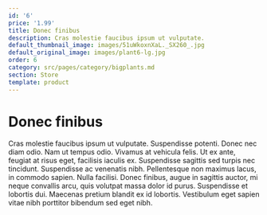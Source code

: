 ```yaml
---
id: '6'
price: '1.99'
title: Donec finibus
description: Cras molestie faucibus ipsum ut vulputate.
default_thumbnail_image: images/51uWkoxnXaL._SX260_.jpg
default_original_image: images/plant6-lg.jpg
order: 6
category: src/pages/category/bigplants.md
section: Store
template: product
---
```


# Donec finibus

Cras molestie faucibus ipsum ut vulputate. Suspendisse potenti. Donec nec diam odio. Nam ut tempus odio. Vivamus at vehicula felis. Ut ex ante, feugiat at risus eget, facilisis iaculis ex. Suspendisse sagittis sed turpis nec tincidunt. Suspendisse ac venenatis nibh. Pellentesque non maximus lacus, in commodo sapien. Nulla facilisi. Donec finibus, augue in sagittis auctor, mi neque convallis arcu, quis volutpat massa dolor id purus. Suspendisse et lobortis dui. Maecenas pretium blandit ex id lobortis. Vestibulum eget sapien vitae nibh porttitor bibendum sed eget nibh.